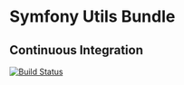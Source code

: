 Symfony Utils Bundle
====================

Continuous Integration
---------------------

[![Build Status](https://travis-ci.org/dontdrinkandroot/utils-bundle.php.svg?branch=master)](https://travis-ci.org/dontdrinkandroot/utils-bundle.php)
